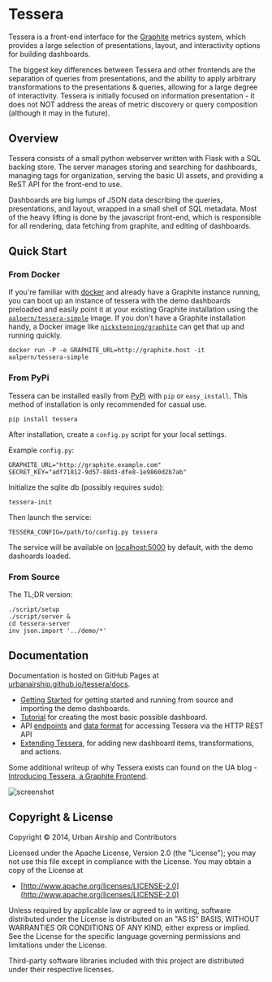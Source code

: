 # Tessera

Tessera is a front-end interface for the [Graphite](http://graphite.readthedocs.org/en/latest/) metrics system, which provides a large selection of presentations, layout, and interactivity options for building dashboards.

The biggest key differences between Tessera and other frontends are the separation of queries from presentations, and the ability to apply arbitrary transformations to the presentations & queries, allowing for a large degree of interactivity. Tessera is initially focused on information presentation - it does not NOT address the areas of metric discovery or query composition (although it may in the future).

## Overview

Tessera consists of a small python webserver written with Flask with a SQL backing store. The server manages storing and searching for dashboards, managing tags for organization, serving the basic UI assets, and providing a ReST API for the front-end to use.

Dashboards are big lumps of JSON data describing the queries, presentations, and layout, wrapped in a small shell of SQL metadata. Most of the heavy lifting is done by the javascript front-end, which is responsible for all rendering, data fetching from graphite, and editing of dashboards.

## Quick Start

### From Docker

If you're familiar with [docker](http://www.docker.com) and already have a Graphite instance running, you can boot up an instance of tessera with the demo dashboards preloaded and easily point it at your existing Graphite installation using the [`aalpern/tessera-simple`](https://registry.hub.docker.com/u/aalpern/tessera-simple/) image. If you don't have a Graphite installation handy, a Docker image like [`nickstenning/graphite`](https://registry.hub.docker.com/u/nickstenning/graphite/) can get that up and running quickly.

```
docker run -P -e GRAPHITE_URL=http://graphite.host -it aalpern/tessera-simple
```


### From PyPi

Tessera can be installed easily from
[PyPi](https://pypi.python.org/pypi) with `pip` or
`easy_install`. This method of installation is only recommended for
casual use.

```
pip install tessera
```

After installation, create a `config.py` script for your local
settings.

Example `config.py`:

```
GRAPHITE_URL="http://graphite.example.com"
SECRET_KEY="adf71812-9d57-88d3-dfe8-1e9860d2b7ab"
```

Initialize the sqlite db (possibly requires sudo):

```
tessera-init
```

Then launch the service:

```
TESSERA_CONFIG=/path/to/config.py tessera
```

The service will be available on
[localhost:5000](http://localhost:5000) by default, with the demo
dashoards loaded.

### From Source

The TL;DR version:

```
./script/setup
./script/server &
cd tessera-server
inv json.import '../demo/*'
```

## Documentation

Documentation is hosted on GitHub Pages at
[urbanairship.github.io/tessera/docs](http://urbanairship.github.io/tessera/docs/).

* [Getting Started](http://urbanairship.github.io/tessera/docs/) for getting started and running from source and importing the demo dashboards.
* [Tutorial](http://urbanairship.github.io/tessera/docs/guides/tutorial/) for creating the most basic possible
  dashboard.
* API [endpoints](http://urbanairship.github.io/tessera/docs/api/endpoints/) and [data format](http://urbanairship.github.io/tessera/docs/api/data-format/) for accessing Tessera via the HTTP REST API
* [Extending Tessera](http://urbanairship.github.io/tessera/docs/development/extension/), for adding new dashboard
  items, transformations, and actions.

Some additional writeup of why Tessera exists can found on the UA blog - [Introducing Tessera, a Graphite Frontend](http://urbanairship.com/blog/2014/06/30/introducing-tessera-a-graphite-frontend).

![screenshot](docs/screenshots/color-themes-small.png)

## Copyright & License

Copyright &copy; 2014, Urban Airship and Contributors

Licensed under the Apache License, Version 2.0 (the "License");
you may not use this file except in compliance with the License.
You may obtain a copy of the License at

* [http://www.apache.org/licenses/LICENSE-2.0](http://www.apache.org/licenses/LICENSE-2.0)

Unless required by applicable law or agreed to in writing, software
distributed under the License is distributed on an "AS IS" BASIS,
WITHOUT WARRANTIES OR CONDITIONS OF ANY KIND, either express or implied.
See the License for the specific language governing permissions and
limitations under the License.

Third-party software libraries included with this project are
distributed under their respective licenses.
